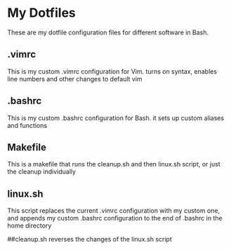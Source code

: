 # My Dotfiles
These are my dotfile configuration files for different software in Bash.
## .vimrc
This is my custom .vimrc configuration for Vim.
turns on syntax, enables line numbers and other changes to default vim

## .bashrc
This is my custom .bashrc configuration for Bash.
it sets up custom aliases and functions

## Makefile
This is a makefile that runs the cleanup.sh and then linux.sh script, or just the cleanup individually

## linux.sh
This script replaces the current .vimrc configuration with my custom one, and appends my custom .bashrc configuration to the end of .bashrc in the home directory

##cleanup.sh
reverses the changes of the linux.sh script




